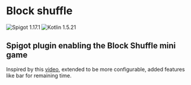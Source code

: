 # Block shuffle

![Spigot 1.17.1](https://img.shields.io/badge/Spigot-1.17.1-yellow?style=for-the-badge)
![Kotlin 1.5.21](https://img.shields.io/badge/Kotlin-1.5.21-a97bff?style=for-the-badge)

## Spigot plugin enabling the Block Shuffle mini game

Inspired by this [video](https://www.youtube.com/watch?v=p34C7fNFgTA), extended to be more configurable,
added features like bar for remaining time.

<!-- TODO: Add description of features -->

